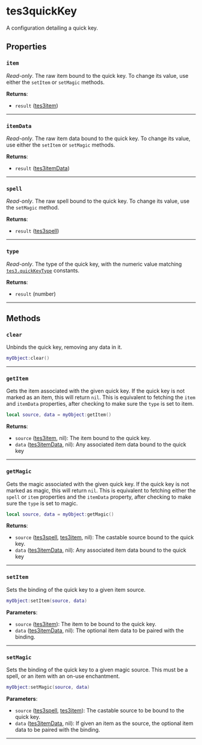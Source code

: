 # tes3quickKey

A configuration detailing a quick key.

## Properties

### `item`

*Read-only*. The raw item bound to the quick key. To change its value, use either the `setItem` or `setMagic` methods.

**Returns**:

* `result` ([tes3item](../../types/tes3item))

***

### `itemData`

*Read-only*. The raw item data bound to the quick key. To change its value, use either the `setItem` or `setMagic` methods.

**Returns**:

* `result` ([tes3itemData](../../types/tes3itemData))

***

### `spell`

*Read-only*. The raw spell bound to the quick key. To change its value, use the `setMagic` method.

**Returns**:

* `result` ([tes3spell](../../types/tes3spell))

***

### `type`

*Read-only*. The type of the quick key, with the numeric value matching [`tes3.quickKeyType`](https://mwse.github.io/MWSE/references/quick-key-types/) constants.

**Returns**:

* `result` (number)

***

## Methods

### `clear`

Unbinds the quick key, removing any data in it.

```lua
myObject:clear()
```

***

### `getItem`

Gets the item associated with the given quick key. If the quick key is not marked as an item, this will return `nil`. This is equivalent to fetching the `item` and `itemData` properties, after checking to make sure the `type` is set to item.

```lua
local source, data = myObject:getItem()
```

**Returns**:

* `source` ([tes3item](../../types/tes3item), nil): The item bound to the quick key.
* `data` ([tes3itemData](../../types/tes3itemData), nil): Any associated item data bound to the quick key

***

### `getMagic`

Gets the magic associated with the given quick key. If the quick key is not marked as magic, this will return `nil`. This is equivalent to fetching either the `spell` or `item` properties and the `itemData` property, after checking to make sure the `type` is set to magic.

```lua
local source, data = myObject:getMagic()
```

**Returns**:

* `source` ([tes3spell](../../types/tes3spell), [tes3item](../../types/tes3item), nil): The castable source bound to the quick key.
* `data` ([tes3itemData](../../types/tes3itemData), nil): Any associated item data bound to the quick key

***

### `setItem`

Sets the binding of the quick key to a given item source.

```lua
myObject:setItem(source, data)
```

**Parameters**:

* `source` ([tes3item](../../types/tes3item)): The item to be bound to the quick key.
* `data` ([tes3itemData](../../types/tes3itemData), nil): The optional item data to be paired with the binding.

***

### `setMagic`

Sets the binding of the quick key to a given magic source. This must be a spell, or an item with an on-use enchantment.

```lua
myObject:setMagic(source, data)
```

**Parameters**:

* `source` ([tes3spell](../../types/tes3spell), [tes3item](../../types/tes3item)): The castable source to be bound to the quick key.
* `data` ([tes3itemData](../../types/tes3itemData), nil): If given an item as the source, the optional item data to be paired with the binding.

***

